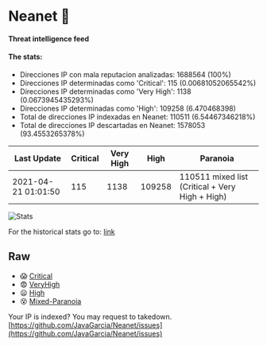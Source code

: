 # Neanet :hocho:
#### Threat intelligence feed
#### The stats:

- Direcciones IP con mala reputacion analizadas: 1688564 (100%)
- Direcciones IP determinadas como 'Critical':  115 (0.00681052065542%)
- Direcciones IP determinadas como 'Very High':  1138 (0.0673945435293%)
- Direcciones IP determinadas como 'High':  109258 (6.470468398)
- Total de direcciones IP indexadas en Neanet:  110511 (6.54467346218%)
- Total de direcciones IP descartadas en Neanet:  1578053 (93.4553265378%)

| Last Update | Critical | Very High | High | Paranoia |
| --- | --- | --- | --- | --- |
| 2021-04-21 01:01:50 | 115 | 1138 | 109258 | 110511 mixed list (Critical + Very High + High)|

![Stats](https://docs.google.com/spreadsheets/d/e/2PACX-1vSnaNMIXVabIpDJjufMlzH7poXnshF3mgd8Is1g9ytUEzVsP5my4Trn8f-xkoLLQ38xpL3HtmUexLo6/pubchart?oid=501124687&format=image)

For the historical stats go to: [link](/stats.csv)
## Raw
- :scream: [Critical](https://raw.githubusercontent.com/JavaGarcia/Neanet/master/blacklists/neanet_critical.txt)
- :fearful: [VeryHigh](https://raw.githubusercontent.com/JavaGarcia/Neanet/master/blacklists/neanet_veryHigh.txtt)
- :frowning: [High](https://raw.githubusercontent.com/JavaGarcia/Neanet/master/blacklists/neanet_high.txt)
- :dizzy_face: [Mixed-Paranoia](https://raw.githubusercontent.com/JavaGarcia/Neanet/master/blacklists/neanet_all.txt)


Your IP is indexed? You may request to takedown. [https://github.com/JavaGarcia/Neanet/issues](https://github.com/JavaGarcia/Neanet/issues)












































































































































































































































































































































































































































































































































































































































































































































































































































































































































































































































































































































































































































































































































































































































































































































































































































































































































































































































































































































































































































































































































































































































































































































































































































































































































































































































































































































































































































































































































































































































































































































































































































































































































































































































































































































































































































































































































































































































































































































































































































































































































































































































































































































































































































































































































































































































































































































































































































































































































































































































































































































































































































































































































































































































































































































































































































































































































































































































































































































































